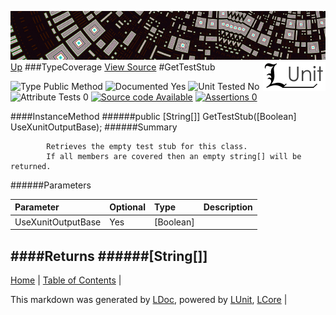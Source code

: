 ![](../Content/LUnit-banner-small.png "")
[<img align="right" src="../Content/LUnit-logo-small.png">](../../README.md)
[Up](TypeCoverage.md)
###TypeCoverage
[View Source](../Coverage/TypeCoverage.cs)
#GetTestStub

![Type Public Method](http://b.repl.ca/v1/Type-Public%20Method-lightgrey.png "") ![Documented Yes](http://b.repl.ca/v1/Documented-Yes-brightgreen.png "") ![Unit Tested No](http://b.repl.ca/v1/Unit%20Tested-No-lightgrey.png "") ![Attribute Tests 0](http://b.repl.ca/v1/Attribute%20Tests-0-lightgrey.png "") [![Source code Available](http://b.repl.ca/v1/Source%20code-Available-brightgreen.png "")](../Coverage/TypeCoverage.cs) [![Assertions 0](http://b.repl.ca/v1/Assertions-0-brightgreen.png "")](../Coverage/TypeCoverage.cs)

####InstanceMethod
######public [String[]] GetTestStub([Boolean] UseXunitOutputBase);
######Summary

            Retrieves the empty test stub for this class. 
            If all members are covered then an empty string[] will be returned.
            
######Parameters

Parameter | Optional | Type | Description
:---  | :---  | :---  | :--- 
UseXunitOutputBase | Yes | [Boolean] | 

####Returns
######[String[]]
---

[Home](../../README.md) | [Table of Contents](../../TableOfContents.md) | 


This markdown was generated by [LDoc](https://github.com/CodeSingularity/LDoc), powered by [LUnit](https://github.com/CodeSingularity/LUnit), [LCore](https://github.com/CodeSingularity/LCore) | 

